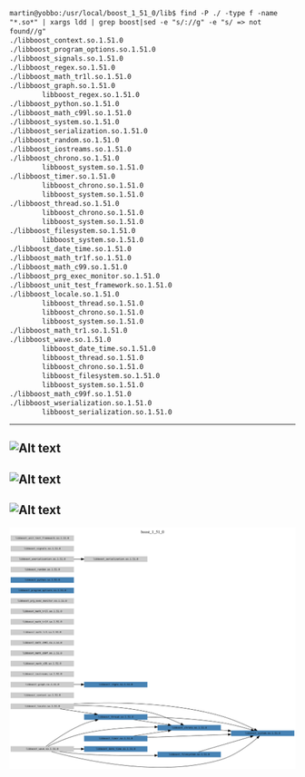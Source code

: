 ```
martin@yobbo:/usr/local/boost_1_51_0/lib$ find -P ./ -type f -name "*.so*" | xargs ldd | grep boost|sed -e "s/://g" -e "s/ => not found//g"
./libboost_context.so.1.51.0
./libboost_program_options.so.1.51.0
./libboost_signals.so.1.51.0
./libboost_regex.so.1.51.0
./libboost_math_tr1l.so.1.51.0
./libboost_graph.so.1.51.0
        libboost_regex.so.1.51.0
./libboost_python.so.1.51.0
./libboost_math_c99l.so.1.51.0
./libboost_system.so.1.51.0
./libboost_serialization.so.1.51.0
./libboost_random.so.1.51.0
./libboost_iostreams.so.1.51.0
./libboost_chrono.so.1.51.0
        libboost_system.so.1.51.0
./libboost_timer.so.1.51.0
        libboost_chrono.so.1.51.0
        libboost_system.so.1.51.0
./libboost_thread.so.1.51.0
        libboost_chrono.so.1.51.0
        libboost_system.so.1.51.0
./libboost_filesystem.so.1.51.0
        libboost_system.so.1.51.0
./libboost_date_time.so.1.51.0
./libboost_math_tr1f.so.1.51.0
./libboost_math_c99.so.1.51.0
./libboost_prg_exec_monitor.so.1.51.0
./libboost_unit_test_framework.so.1.51.0
./libboost_locale.so.1.51.0
        libboost_thread.so.1.51.0
        libboost_chrono.so.1.51.0
        libboost_system.so.1.51.0
./libboost_math_tr1.so.1.51.0
./libboost_wave.so.1.51.0
        libboost_date_time.so.1.51.0
        libboost_thread.so.1.51.0
        libboost_chrono.so.1.51.0
        libboost_filesystem.so.1.51.0
        libboost_system.so.1.51.0
./libboost_math_c99f.so.1.51.0
./libboost_wserialization.so.1.51.0
        libboost_serialization.so.1.51.0
```
---
![Alt text](https://raw.github.com/mbohun/mbohun_graph-experiments/master/boost-dep/boost-dep-tree-00.dot.png "00 - first basic version")
---
![Alt text](https://raw.github.com/mbohun/mbohun_graph-experiments/master/boost-dep/boost-dep-tree-01.dot.png "01")
---
![Alt text](https://raw.github.com/mbohun/mbohun_graph-experiments/master/boost-dep/boost-dep-tree-02.dot.png "02")
---
![Alt text](boost-dep-tree-02.dot.svg "02 - svg")
